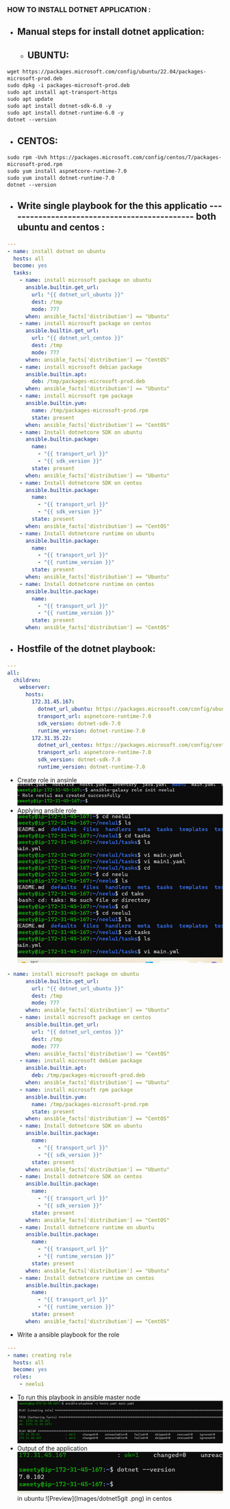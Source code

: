### HOW TO INSTALL DOTNET APPLICATION :

* Manual steps for install dotnet application:
  ------------------------------------------- 
   * UBUNTU:
     ------- 

```
wget https://packages.microsoft.com/config/ubuntu/22.04/packages-microsoft-prod.deb 
sudo dpkg -i packages-microsoft-prod.deb 
sudo apt install apt-transport-https 
sudo apt update 
sudo apt install dotnet-sdk-6.0 -y 
sudo apt install dotnet-runtime-6.0 -y
dotnet --version

```
   * CENTOS:
     -------

```
sudo rpm -Uvh https://packages.microsoft.com/config/centos/7/packages-microsoft-prod.rpm
sudo yum install aspnetcore-runtime-7.0
sudo yum install dotnet-runtime-7.0
dotnet --version

```
* Write single playbook for the this applicatio
  --------------------------------------------- both ubuntu and centos :
  ----------------------
```yaml
---
- name: install dotnet on ubuntu
  hosts: all
  become: yes
  tasks:
    - name: install microsoft package on ubuntu
      ansible.builtin.get_url:
        url: "{{ dotnet_url_ubuntu }}"
        dest: /tmp
        mode: 777
      when: ansible_facts['distribution'] == "Ubuntu"
    - name: install microsoft package on centos
      ansible.builtin.get_url:
        url: "{{ dotnet_url_centos }}"
        dest: /tmp
        mode: 777
      when: ansible_facts['distribution'] == "CentOS"
    - name: install microsoft debian package
      ansible.builtin.apt:
        deb: /tmp/packages-microsoft-prod.deb
      when: ansible_facts['distribution'] == "Ubuntu"
    - name: install microsoft rpm package
      ansible.builtin.yum:
        name: /tmp/packages-microsoft-prod.rpm
        state: present
      when: ansible_facts['distribution'] == "CentOS"
    - name: Install dotnetcore SDK on ubuntu
      ansible.builtin.package:
        name:
          - "{{ transport_url }}"
          - "{{ sdk_version }}"
        state: present
      when: ansible_facts['distribution'] == "Ubuntu"
    - name: Install dotnetcore SDK on centos
      ansible.builtin.package:
        name:
          - "{{ transport_url }}"
          - "{{ sdk_version }}"
        state: present
      when: ansible_facts['distribution'] == "CentOS"
    - name: Install dotnetcore runtime on ubuntu
      ansible.builtin.package:
        name:
          - "{{ transport_url }}"
          - "{{ runtime_version }}"
        state: present
      when: ansible_facts['distribution'] == "Ubuntu"
    - name: Install dotnetcore runtime on centos
      ansible.builtin.package:
        name:
          - "{{ transport_url }}"
          - "{{ runtime_version }}"
        state: present
      when: ansible_facts['distribution'] == "CentOS"  
```
* Hostfile of the dotnet playbook:
  --------------------------------
```yaml
---
all:
  children:
    webserver:
      hosts:
        172.31.45.167:
          dotnet_url_ubuntu: https://packages.microsoft.com/config/ubuntu/22.10/packages-microsoft-prod.deb 
          transport_url: aspnetcore-runtime-7.0
          sdk_version: dotnet-sdk-7.0 
          runtime_version: dotnet-runtime-7.0
        172.31.35.22:
          dotnet_url_centos: https://packages.microsoft.com/config/centos/7/packages-microsoft-prod.rpm 
          transport_url: aspnetcore-runtime-7.0
          sdk_version: dotnet-sdk-7.0 
          runtime_version: dotnet-runtime-7.0
```
* Create role in ansinle
![Preview](./Images/dotnet1.png)  
* Applying ansible role
![Preview](Images/dotnet2.png)
```yaml
- name: install microsoft package on ubuntu
      ansible.builtin.get_url:
        url: "{{ dotnet_url_ubuntu }}"
        dest: /tmp
        mode: 777
      when: ansible_facts['distribution'] == "Ubuntu"
    - name: install microsoft package on centos
      ansible.builtin.get_url:
        url: "{{ dotnet_url_centos }}"
        dest: /tmp
        mode: 777
      when: ansible_facts['distribution'] == "CentOS"
    - name: install microsoft debian package
      ansible.builtin.apt:
        deb: /tmp/packages-microsoft-prod.deb
      when: ansible_facts['distribution'] == "Ubuntu"
    - name: install microsoft rpm package
      ansible.builtin.yum:
        name: /tmp/packages-microsoft-prod.rpm
        state: present
      when: ansible_facts['distribution'] == "CentOS"
    - name: Install dotnetcore SDK on ubuntu
      ansible.builtin.package:
        name:
          - "{{ transport_url }}"
          - "{{ sdk_version }}"
        state: present
      when: ansible_facts['distribution'] == "Ubuntu"
    - name: Install dotnetcore SDK on centos
      ansible.builtin.package:
        name:
          - "{{ transport_url }}"
          - "{{ sdk_version }}"
        state: present
      when: ansible_facts['distribution'] == "CentOS"
    - name: Install dotnetcore runtime on ubuntu
      ansible.builtin.package:
        name:
          - "{{ transport_url }}"
          - "{{ runtime_version }}"
        state: present
      when: ansible_facts['distribution'] == "Ubuntu"
    - name: Install dotnetcore runtime on centos
      ansible.builtin.package:
        name:
          - "{{ transport_url }}"
          - "{{ runtime_version }}"
        state: present
      when: ansible_facts['distribution'] == "CentOS"
```
* Write a ansible playbook for the role
```yaml
---
- name: creating role
  hosts: all
  become: yes
  roles:
    - neelu1
```
* To run this playbook in ansible master node
![Preview](Images/dotnet3.png)
* Output of the application 
![Preview](Images/dotnet4.png) in ubuntu
![Preview](Images/dotnet5git .png) in centos    

           
       
